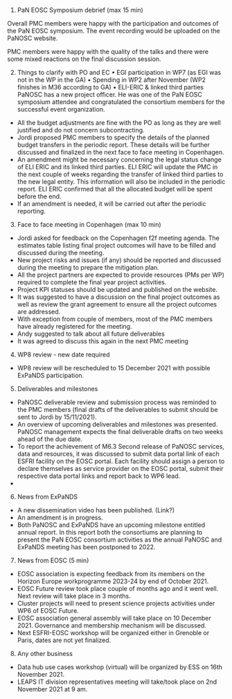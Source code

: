 1.	PaN EOSC Symposium debrief (max 15 min)

Overall PMC members were happy with the participation and outcomes of the PaN EOSC symposium. The event recording would be uploaded on the PaNOSC website. 

PMC members were happy with the quality of the talks and there were some mixed reactions on the final discussion session. 

2.	Things to clarify with PO and EC
•	EGI participation in WP7 (as EGI was not in the WP in the GA)
•	Spending in WP2 after November (WP2 finishes in M36 according to GA)
•	ELI-ERIC & linked third parties
PaNOSC has a new project officer. He was one of the PaN EOSC symposium attendee and congratulated the consortium members for the successful event organization. 

-	All the budget adjustments are fine with the PO as long as they are well justified and do not concern subcontracting. 
-	Jordi proposed PMC members to specify the details of the planned budget transfers in the periodic report. These details will be further discussed and finalized in the next face to face meeting in Copenhagen. 
-	An amendment might be necessary concerning the legal status change of ELI ERIC and its linked third parties.  ELI ERIC will update the PMC in the next couple of weeks regarding the transfer of linked third parties to the new legal entity. This information will also be included in the periodic report. ELI ERIC confirmed that all the allocated budget will be spent before the end. 
-	If an amendment is needed, it will be carried out after the periodic reporting. 


3.	Face to face meeting in Copenhagen (max 10 min)

-	Jordi asked for feedback on the Copenhagen f2f meeting agenda. The estimates table listing final project outcomes will have to be filled and discussed during the meeting.  
-	New project risks and issues (if any) should be reported and discussed during the meeting to prepare the mitigation plan.
-	All the project partners are expected to provide resources (PMs per WP) required to complete the final year project activities.
-	Project KPI statuses should be updated and published on the website. 
-	It was suggested to have a discussion on the final project outcomes as well as review the grant agreement to ensure all the project outcomes are addressed.
-	With exception from couple of members, most of the PMC members have already registered for the meeting. 
-	Andy suggested to talk about all future deliverables
-	It was agreed to discuss this again in the next PMC meeting

4.	WP8 review - new date required  
-	WP8 review will be rescheduled to 15 December 2021 with possible ExPaNDS participation.

5.	Deliverables and milestones
-	PaNOSC deliverable review and submission process was reminded to the PMC members (final drafts of the deliverables to submit should be sent to Jordi by 15/11/2021). 
-	An overview of upcoming deliverables and milestones was presented. PaNOSC management expects the final deliverable drafts on two weeks ahead of the due date. 
-	To report the achievement of M6.3 Second release of PaNOSC services, data and resources, it was discussed to submit data portal link of each ESFRI facility on the EOSC portal. Each facility should assign a person to declare themselves as service provider on the EOSC portal, submit their respective data portal links and report back to WP6 lead. 
-	
6.	News from ExPaNDS 
-	A new dissemination video has been published. (Link?)
-	An amendment is in progress.
-	Both PaNOSC and ExPaNDS have an upcoming milestone entitled annual report. In this report both the consortiums are planning to present the PaN EOSC consortium activities as the annual PaNOSC and ExPaNDS meeting has been postponed to 2022.

7.	News from EOSC (5 min)  
-	EOSC association is expecting feedback from its members on the Horizon Europe workprogramme 2023-24 by end of October 2021.
-	EOSC Future review took place couple of months ago and it went well. Next review will take place in 3 months. 
-	Cluster projects will need to present science projects activities under WP6 of EOSC Future. 
-	EOSC association general assembly will take place on 10 December 2021. Governance and membership mechanism will be discussed.
-	Next ESFRI-EOSC workshop will be organized either in Grenoble or Paris, dates are not yet finalized.  

8.	Any other business
-	Data hub use cases workshop (virtual) will be organized by ESS on 16th November 2021. 
-	LEAPS IT division representatives meeting will take/took place on 2nd November 2021 at 9 am. 
